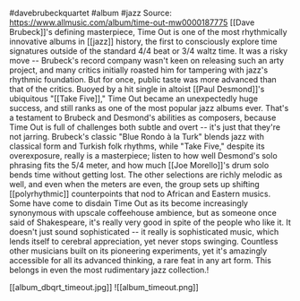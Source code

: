 #davebrubeckquartet  #album #jazz 
Source: https://www.allmusic.com/album/time-out-mw0000187775
[[Dave Brubeck]]'s defining masterpiece, Time Out is one of the most rhythmically innovative albums in [[jazz]] history, the first to consciously explore time signatures outside of the standard 4/4 beat or 3/4 waltz time. It was a risky move -- Brubeck's record company wasn't keen on releasing such an arty project, and many critics initially roasted him for tampering with jazz's rhythmic foundation. But for once, public taste was more advanced than that of the critics. Buoyed by a hit single in altoist [[Paul Desmond]]'s ubiquitous "[[Take Five]]," Time Out became an unexpectedly huge success, and still ranks as one of the most popular jazz albums ever. That's a testament to Brubeck and Desmond's abilities as composers, because Time Out is full of challenges both subtle and overt -- it's just that they're not jarring. Brubeck's classic "Blue Rondo à la Turk" blends jazz with classical form and Turkish folk rhythms, while "Take Five," despite its overexposure, really is a masterpiece; listen to how well Desmond's solo phrasing fits the 5/4 meter, and how much [[Joe Morello]]'s drum solo bends time without getting lost. The other selections are richly melodic as well, and even when the meters are even, the group sets up shifting [[polyrhythmic]] counterpoints that nod to African and Eastern musics. Some have come to disdain Time Out as its become increasingly synonymous with upscale coffeehouse ambience, but as someone once said of Shakespeare, it's really very good in spite of the people who like it. It doesn't just sound sophisticated -- it really is sophisticated music, which lends itself to cerebral appreciation, yet never stops swinging. Countless other musicians built on its pioneering experiments, yet it's amazingly accessible for all its advanced thinking, a rare feat in any art form. This belongs in even the most rudimentary jazz collection.!

[[album_dbqrt_timeout.jpg]]
![[album_timeout.png]]